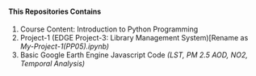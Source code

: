 #### This Repositories Contains
1. Course Content: Introduction to Python Programming
2. Project-1 (EDGE Project-3: Library Management System)[Rename as *My-Project-1(PP05).ipynb)*
3. Basic Google Earth Engine Javascript Code *(LST, PM 2.5 AOD, NO2, Temporal Analysis)*
